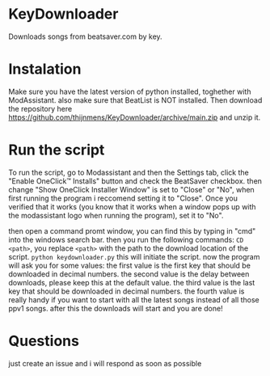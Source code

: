 # KeyDownloader
Downloads songs from beatsaver.com by key.

# Instalation
Make sure you have the latest version of python installed, toghether with ModAssistant. also make sure that BeatList is NOT installed.
Then download the repository here https://github.com/thijnmens/KeyDownloader/archive/main.zip and unzip it.

# Run the script
To run the script, go to Modassistant and then the Settings tab, click the "Enable OneClick™ Installs" button and check the BeatSaver checkbox.
then change "Show OneClick Installer Window" is set to "Close" or "No", when first running the program i reccomend setting it to "Close". 
Once you verified that it works (you know that it works when a window pops up with the modassistant logo when running the program), set it to "No".

then open a command promt window, you can find this by typing in "cmd" into the windows search bar.
then you run the following commands:
  `CD <path>`, you replace `<path>` with the path to the download location of the script.
  `python keydownloader.py` this will initiate the script.
  now the program will ask you for some values:
    the first value is the first key that should be downloaded in decimal numbers.
    the second value is the delay between downloads, please keep this at the default value.
    the third value is the last key that should be downloaded in decimal numbers.
    the fourth value is really handy if you want to start with all the latest songs instead of all those ppv1 songs.
  after this the downloads will start and you are done!

# Questions
just create an issue and i will respond as soon as possible
